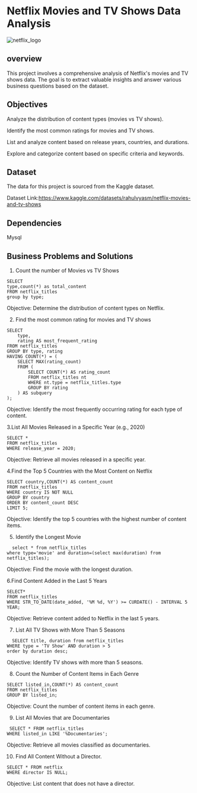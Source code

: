 
# Netflix Movies and TV Shows Data Analysis 
![netflix_logo](https://github.com/saicharannetha/netflix_mysqlproject/blob/main/logo.png)


## overview
This project involves a comprehensive analysis of Netflix's movies and TV shows data. The goal is to extract valuable insights and answer various business questions based on the dataset. 
## Objectives
Analyze the distribution of content types (movies vs TV shows).

Identify the most common ratings for movies and TV shows.

List and analyze content based on release years, countries, and durations.

Explore and categorize content based on specific criteria and keywords.
## Dataset
The data for this project is sourced from the Kaggle dataset.

Dataset Link:https://www.kaggle.com/datasets/rahulvyasm/netflix-movies-and-tv-shows
## Dependencies
Mysql
## Business Problems and Solutions
1. Count the number of Movies vs TV Shows
```
SELECT
type,count(*) as total_content
FROM netflix_titles
group by type;
```
Objective: Determine the distribution of content types on Netflix.
 
2. Find the most common rating for movies and TV shows
```
SELECT 
    type,
    rating AS most_frequent_rating
FROM netflix_titles
GROUP BY type, rating
HAVING COUNT(*) = (
    SELECT MAX(rating_count) 
    FROM (
        SELECT COUNT(*) AS rating_count
        FROM netflix_titles nt
        WHERE nt.type = netflix_titles.type
        GROUP BY rating
    ) AS subquery
);
```
Objective: Identify the most frequently occurring rating for each type of content.

3.List All Movies Released in a Specific Year (e.g., 2020)
```
SELECT * 
FROM netflix_titles
WHERE release_year = 2020;
```
Objective: Retrieve all movies released in a specific year.

4.Find the Top 5 Countries with the Most Content on Netflix
```
SELECT country,COUNT(*) AS content_count
FROM netflix_titles
WHERE country IS NOT NULL
GROUP BY country
ORDER BY content_count DESC
LIMIT 5;
```
Objective: Identify the top 5 countries with the highest number of content items.

5. Identify the Longest Movie
 ```
   select * from netflix_titles
where type='movie' and duration=(select max(duration) from netflix_titles);
```
Objective: Find the movie with the longest duration.

6.Find Content Added in the Last 5 Years
```
SELECT*
FROM netflix_titles
WHERE STR_TO_DATE(date_added, '%M %d, %Y') >= CURDATE() - INTERVAL 5 YEAR;
```
Objective: Retrieve content added to Netflix in the last 5 years.


7. List All TV Shows with More Than 5 Seasons
 ```
   SELECT title, duration from netflix_titles
WHERE type = 'TV Show' AND duration > 5 
order by duration desc;
```
Objective: Identify TV shows with more than 5 seasons.

8. Count the Number of Content Items in Each Genre
```
SELECT listed_in,COUNT(*) AS content_count
FROM netflix_titles
GROUP BY listed_in;
```
Objective: Count the number of content items in each genre.

9. List All Movies that are Documentaries
```
 SELECT * FROM netflix_titles
WHERE listed_in LIKE '%Documentaries';
```
Objective: Retrieve all movies classified as documentaries.


10. Find All Content Without a Director.
 ```
SELECT * FROM netflix
WHERE director IS NULL;
```
Objective: List content that does not have a director.
